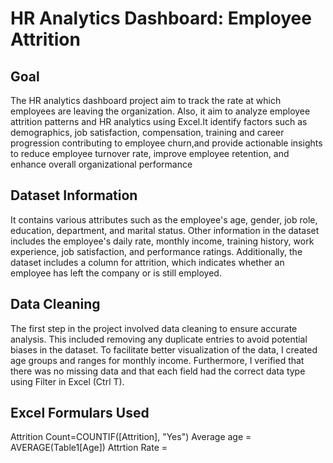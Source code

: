 # HR Analytics Dashboard: Employee Attrition
## Goal
The HR analytics dashboard project aim to track the rate at which employees are leaving the organization. Also, it aim to analyze employee attrition patterns and HR analytics using Excel.It identify factors such as demographics, job satisfaction, compensation, training and career progression contributing to employee churn,and provide actionable insights to reduce employee turnover rate, improve employee retention, and enhance overall organizational performance
## Dataset Information
It contains various attributes such as the employee's age, gender, job role, education, department, and marital status. Other information in the dataset includes the employee's daily rate, monthly income, training history, work experience, job satisfaction, and performance ratings. Additionally, the dataset includes a column for attrition, which indicates whether an employee has left the company or is still employed.
## Data Cleaning
The first step in the project involved data cleaning to ensure accurate analysis. This included removing any duplicate entries to avoid potential biases in the dataset. To facilitate better visualization of the data, I created age groups and ranges for monthly income. Furthermore, I verified that there was no missing data and that each field had the correct data type using Filter in Excel (Ctrl T).
## Excel Formulars Used
Attrition Count=COUNTIF([Attrition], "Yes")
 Average age = AVERAGE(Table1[Age])
  Attrtion Rate = 
